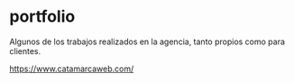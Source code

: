 # portfolio
Algunos de los trabajos realizados en la agencia, tanto propios como para clientes.

https://www.catamarcaweb.com/
